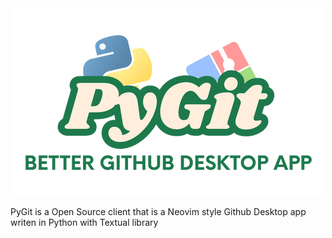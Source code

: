 <div align="center">
  <img src="PyGit.png" alt="logo" />
</div>

PyGit is a Open Source client that is a Neovim style Github Desktop app writen in Python with Textual library
